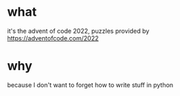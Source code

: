 # what
it's the advent of code 2022, puzzles provided by https://adventofcode.com/2022

# why
because I don't want to forget how to write stuff in python
